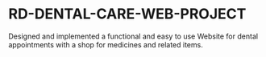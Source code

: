 # RD-DENTAL-CARE-WEB-PROJECT
Designed and implemented a functional and easy to use Website for dental appointments with a shop for medicines and related items.

